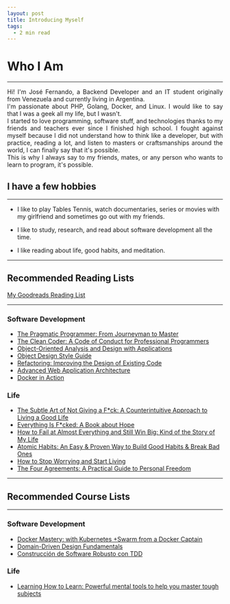 ```yaml
---
layout: post
title: Introducing Myself
tags:
  - 2 min read
---
```


# Who I Am
---

<div style="text-align: justify">
Hi! I'm José Fernando, a Backend Developer and an IT student originally from Venezuela and currently living in Argentina.
<br>
I'm passionate about PHP, Golang, Docker, and Linux. I would like to say that I was a geek all my life, but I wasn't.
<br>
I started to love programming, software stuff, and technologies thanks to my friends and teachers ever since I finished high school. I fought against myself because I did not understand how to think like a developer, but with practice, reading a lot, and listen to masters or craftsmanships around the world, I can finally say that it's possible.
<br>
This is why I always say to my friends, mates, or any person who wants to learn to program, it's possible.
</div>

## I have a few hobbies
---
- I like to play Tables Tennis, watch documentaries, series or movies with my girlfriend and sometimes go out with my friends.

- I like to study, research, and read about software development all the time.

- I like reading about life, good habits, and meditation.

---

## Recommended Reading Lists
[My Goodreads Reading List](https://www.goodreads.com/review/list/116582849-jos-fernando-cordova?print=true&ref=nav_mybooks&view=table)

---
### Software Development
- [The Pragmatic Programmer: From Journeyman to Master](https://www.amazon.com/Pragmatic-Programmer-Journeyman-Master/dp/020161622X)
- [The Clean Coder: A Code of Conduct for Professional Programmers](https://www.amazon.com/Clean-Coder-Conduct-Professional-Programmers/dp/0137081073)
- [Object-Oriented Analysis and Design with Applications](https://www.amazon.com/Object-Oriented-Analysis-Design-Applications-3rd/dp/020189551X)
- [Object Design Style Guide](https://www.manning.com/books/object-design-style-guide?a_aid=object-design&a_bid=4e089b42)
- [Refactoring: Improving the Design of Existing Code](https://www.amazon.com/gp/product/0134757599?ie=UTF8&tag=martinfowlerc-20&linkCode=as2&camp=1789&creative=9325&creativeASIN=0134757599)
- [Advanced Web Application Architecture](https://leanpub.com/web-application-architecture/)
- [Docker in Action](https://www.manning.com/books/docker-in-action)

### Life
-  [The Subtle Art of Not Giving a F*ck: A Counterintuitive Approach to Living a Good Life](https://www.amazon.com/Subtle-Art-Not-Giving-Counterintuitive/dp/0062457713)
-  [Everything Is F*cked: A Book about Hope](https://www.amazon.com/Untitled-Mark-Manson/dp/0062888439)
-  [How to Fail at Almost Everything and Still Win Big: Kind of the Story of My Life](https://www.amazon.com/How-Fail-Almost-Everything-Still-ebook/dp/B00COOFBA4)
-  [Atomic Habits: An Easy & Proven Way to Build Good Habits & Break Bad Ones](https://www.amazon.com/Atomic-Habits-Proven-Build-Break/dp/0735211299)
-  [How to Stop Worrying and Start Living](https://www.amazon.com/How-Stop-Worrying-Start-Living/dp/0671733354)
-  [The Four Agreements: A Practical Guide to Personal Freedom](https://www.amazon.com/Four-Agreements-Practical-Personal-Freedom/dp/1878424319)

---

## Recommended Course Lists
---
### Software Development
- [Docker Mastery: with Kubernetes +Swarm from a Docker Captain](https://www.udemy.com/course/docker-mastery)
- [Domain-Driven Design Fundamentals](https://www.pluralsight.com/courses/domain-driven-design-fundamentals)
- [Construcción de Software Robusto con TDD](https://academia.10pines.com/course_contents/4-construccion-de-software-robusto-con-tdd)

### Life
- [Learning How to Learn: Powerful mental tools to help you master tough subjects](https://www.coursera.org/learn/learning-how-to-learn)